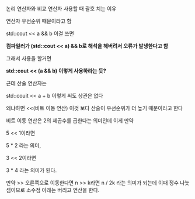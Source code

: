 논리 연산자와 비교 연산자 사용할 때 괄호 치는 이유





연산자 우선순위 때문이라고 함

std::cout << a \&\& b 이걸 쓰면

**컴파일러가 (std::cout << a) \&\& b로 해석을 해버려서 오류가 발생한다고 함**

그래서 사용을 할거면

**std::cout << (a \&\& b) 이렇게 사용하라는 듯?**



근데 산술 연산자는

std::couit << a + b 이렇게 써도 상관은 없다



왜냐하면 <<(비트 이동 연산) 이것 보다 산술이 우선순위가 더 높기 때문이라고 한다

비트 이동 연산은 2의 제곱수를 곱한다는 의미인데 이게 만약

5 << 1이라면

5 \* 2 라는 의미,

3 << 2이라면

3 \* 4 라는 의미가 된다.



만약 >> 오른쪽으로 이동한다면 n >> k라면 n / 2k 라는 의미가 되는데 이때 정수 나눗셈이므로 소수점 아래는 버리고 연산을 한다.

